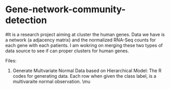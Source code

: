# Gene-network-community-detection
#It is a research project aiming at cluster the human genes. Data we have is a network (a adjacency matrix) and the normalized RNA-Seq counts for each gene with each patients. I am wokring on merging these two types of data source to see if can proper clusters for human genes.

Files:
1. Generate Multvariate Normal Data based on Hierarchical Model:
   The R codes for generating data. Each row when given the class label, is a multivaraite normal observation. \mu
